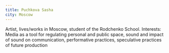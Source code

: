 ```yaml
---
title: Puchkova Sasha
city: Moscow
---
```


Artist, lives/works in Moscow, student of the Rodchenko School. Interests: Media as a tool for regulating personal and public space, sound and  impact of sound on communication, performative practices, speculative practices of future production

